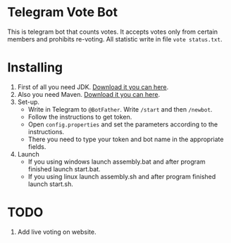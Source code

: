 # Telegram Vote Bot
This is telegram bot that counts votes. It accepts votes only from certain members and prohibits re-voting. All statistic write in file `vote status.txt`.

# Installing
1. First of all you need JDK. [Download it you can here](https://www.oracle.com/technetwork/java/javase/downloads/index.html).
2. Also you need Maven. [Download it you can here](https://maven.apache.org).
3. Set-up.
    * Write in Telegram to `@BotFather`. Write `/start` and then `/newbot`.
    * Follow the instructions to get token.
    * Open `config.properties` and set the parameters according to the instructions.
    * There you need to type your token and bot name in the appropriate fields.
4. Launch 
    * If you using windows launch assembly.bat and after program finished launch start.bat.
    * If you using linux launch assembly.sh and after program finished launch start.sh.


# TODO
1. Add live voting on website.
